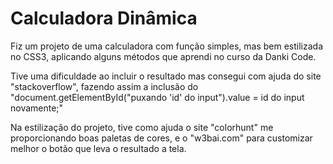 # Calculadora Dinâmica

Fiz um projeto de uma calculadora com função simples, mas bem estilizada no CSS3, aplicando alguns métodos que aprendi no curso da Danki Code. 

Tive uma dificuldade ao incluir o resultado mas consegui com ajuda do site "stackoverflow", fazendo assim a inclusão do "document.getElementById("puxando 'id' do input").value = id do input novamente;"

Na estilização do projeto, tive como ajuda o site "colorhunt" me proporcionando boas paletas de cores, e o "w3bai.com" para customizar melhor o botão que leva o resultado a tela.
